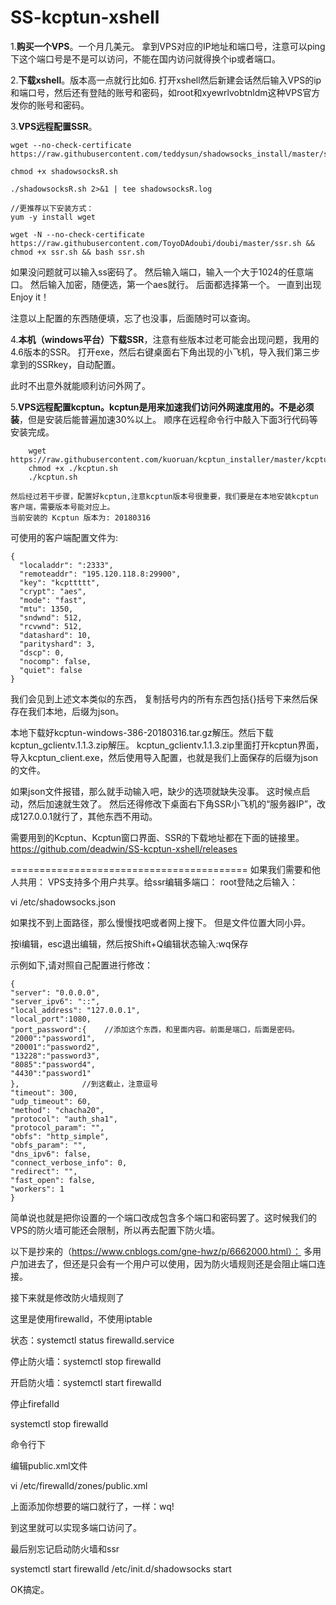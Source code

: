 # SS-kcptun-xshell
1.**购买一个VPS**。一个月几美元。
拿到VPS对应的IP地址和端口号，注意可以ping下这个端口号是不是可以访问，不能在国内访问就得换个ip或者端口。

2.**下载xshell**。版本高一点就行比如6.
打开xshell然后新建会话然后输入VPS的ip和端口号，然后还有登陆的账号和密码，如root和xyewrlvobtnldm这种VPS官方发你的账号和密码。

3.**VPS远程配置SSR**。
```
wget --no-check-certificate	 https://raw.githubusercontent.com/teddysun/shadowsocks_install/master/shadowsocksR.sh

chmod +x shadowsocksR.sh

./shadowsocksR.sh 2>&1 | tee shadowsocksR.log

//更推荐以下安装方式：
yum -y install wget

wget -N --no-check-certificate https://raw.githubusercontent.com/ToyoDAdoubi/doubi/master/ssr.sh && chmod +x ssr.sh && bash ssr.sh
```
如果没问题就可以输入ss密码了。
然后输入端口，输入一个大于1024的任意端口。
然后输入加密，随便选，第一个aes就行。
后面都选择第一个。
一直到出现Enjoy it！

注意以上配置的东西随便填，忘了也没事，后面随时可以查询。

4.**本机（windows平台）下载SSR**，注意有些版本过老可能会出现问题，我用的4.6版本的SSR。
	打开exe，然后右键桌面右下角出现的小飞机，导入我们第三步拿到的SSRkey，自动配置。
	
此时不出意外就能顺利访问外网了。

5.**VPS远程配置kcptun。kcptun是用来加速我们访问外网速度用的。不是必须装**，但是安装后能普遍加速30%以上。
顺序在远程命令行中敲入下面3行代码等安装完成。
```
    wget https://raw.githubusercontent.com/kuoruan/kcptun_installer/master/kcptun.sh
    chmod +x ./kcptun.sh
    ./kcptun.sh
```
	然后经过若干步骤，配置好kcptun,注意kcptun版本号很重要，我们要是在本地安装kcptun客户端，需要版本号能对应上。
	当前安装的 Kcptun 版本为: 20180316

可使用的客户端配置文件为:
```
{
  "localaddr": ":2333",
  "remoteaddr": "195.120.118.8:29900",
  "key": "kcpttttt",
  "crypt": "aes",
  "mode": "fast",
  "mtu": 1350,
  "sndwnd": 512,
  "rcvwnd": 512,
  "datashard": 10,
  "parityshard": 3,
  "dscp": 0,
  "nocomp": false,
  "quiet": false
}
```

我们会见到上述文本类似的东西， 复制括号内的所有东西包括{}括号下来然后保存在我们本地，后缀为json。

本地下载好kcptun-windows-386-20180316.tar.gz解压。然后下载kcptun_gclientv.1.1.3.zip解压。
kcptun_gclientv.1.1.3.zip里面打开kcptun界面，导入kcptun_client.exe，然后使用导入配置，也就是我们上面保存的后缀为json的文件。

如果json文件报错，那么就手动输入吧，缺少的选项就缺失没事。
这时候点启动，然后加速就生效了。
然后还得修改下桌面右下角SSR小飞机的“服务器IP”，改成127.0.0.1就行了，其他东西不用动。

需要用到的Kcptun、Kcptun窗口界面、SSR的下载地址都在下面的链接里。
https://github.com/deadwin/SS-kcptun-xshell/releases

=========================================
如果我们需要和他人共用：
VPS支持多个用户共享。给ssr编辑多端口：
root登陆之后输入：
	
vi /etc/shadowsocks.json

如果找不到上面路径，那么慢慢找吧或者网上搜下。
但是文件位置大同小异。

按i编辑，esc退出编辑，然后按Shift+Q编辑状态输入:wq保存

示例如下,请对照自己配置进行修改：
```
{
"server": "0.0.0.0",
"server_ipv6": "::",
"local_address": "127.0.0.1",
"local_port":1080,
"port_password":{    //添加这个东西，和里面内容。前面是端口，后面是密码。
"2000":"password1",  
"20001":"password2",
"13228":"password3",
"8085":"password4",
"4430":"password1"
},				//到这截止，注意逗号
"timeout": 300,
"udp_timeout": 60,
"method": "chacha20",
"protocol": "auth_sha1",
"protocol_param": "",
"obfs": "http_simple",
"obfs_param": "",
"dns_ipv6": false,
"connect_verbose_info": 0,
"redirect": "",
"fast_open": false,
"workers": 1
}
```

简单说也就是把你设置的一个端口改成包含多个端口和密码罢了。这时候我们的VPS的防火墙可能还会限制，所以再去配置下防火墙。

以下是抄来的（https://www.cnblogs.com/gne-hwz/p/6662000.html）：
多用户加进去了，但还是只会有一个用户可以使用，因为防火墙规则还是会阻止端口连接。

接下来就是修改防火墙规则了

这里是使用firewalld，不使用iptable

状态：systemctl status firewalld.service

停止防火墙：systemctl stop firewalld

开启防火墙：systemctl start firewalld

停止firefalld

systemctl stop firewalld

命令行下

编辑public.xml文件

vi /etc/firewalld/zones/public.xml

上面添加你想要的端口就行了，一样：wq!

到这里就可以实现多端口访问了。

 最后别忘记启动防火墙和ssr

systemctl start firewalld
/etc/init.d/shadowsocks start



OK搞定。



